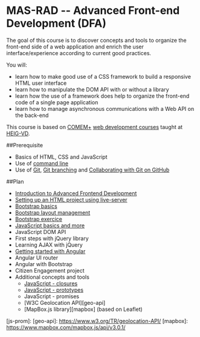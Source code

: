 # MAS-RAD -- Advanced Front-end Development (DFA)

The goal of this course is to discover concepts and tools to organize the front-end side of a web application and enrich the user interface/experience according to current good practices.

You will:

* learn how to make good use of a CSS framework to build a responsive HTML user interface
* learn how to manipulate the DOM API with or without a library
* learn how the use of a framework does help to organize the front-end code of a single page application
* learn how to manage asynchronous communications with a Web API on the back-end

This course is based on [COMEM+][comem] [web development courses][comem-webdev] taught at [HEIG-VD][heig].

##Prerequisite
* Basics of HTML, CSS and JavaScript
* Use of [command line][cli]
* Use of [Git][git], [Git branching][git-b] and [Collaborating with Git on GitHub][collab]

##Plan

* [Introduction to Advanced Frontend Development][dfa]
* [Setting up an HTML project using live-server][projset]
* [Bootstrap basics][bb]
* [Bootstrap layout management][blm]
* [Bootstrap exercice][bex]
* [JavaScript basics and more][js-bas]
* JavaScript DOM API
* First steps with jQuery library
* Learning AJAX with jQuery
* [Getting started with Angular][ng]
* Angular UI router
* Angular with Bootstrap
* Citizen Engagement project
* Additional concepts and tools
    * [JavaScript - closures][js-clos]
    * [JavaScript - prototypes][js-prot]
    * JavaScript - promises
    * [W3C Geolocation API][geo-api]
    * [MapBox.js library][mapbox] (based on Leaflet)


[comem]: http://www.heig-vd.ch/comem
[comem-webdev]: https://github.com/MediaComem/comem-webdev
[heig]: http://www.heig-vd.ch
[cli]: https://mediacomem.github.io/comem-webdev-docs/2017/subjects/cli?home=MediaComem%2Fcomem-masrad-dfa%23readme
[git]: https://mediacomem.github.io/comem-webdev-docs/2017/subjects/git?home=MediaComem%2Fcomem-masrad-dfa%23readme
[git-b]: https://mediacomem.github.io/comem-webdev-docs/2017/subjects/git-branching?home=MediaComem%2Fcomem-masrad-dfa%23readme
[collab]: https://mediacomem.github.io/comem-webdev-docs/2017/subjects/git-collaborating?home=MediaComem%2Fcomem-masrad-dfa%23readme
[dfa]: https://mediacomem.github.io/comem-webdev-docs/2017/subjects/masrad-intro?home=MediaComem%2Fcomem-masrad-dfa%23readme
[projset]: https://mediacomem.github.io/comem-webdev-docs/2017/subjects/masrad-project-setup?home=MediaComem%2Fcomem-masrad-dfa%23readme
[bb]: https://mediacomem.github.io/comem-webdev-docs/2017/subjects/bootstrap-basics?home=MediaComem%2Fcomem-masrad-dfa%23readme
[blm]: https://mediacomem.github.io/comem-webdev-docs/2017/subjects/bootstrap-layout-management?home=MediaComem%2Fcomem-masrad-dfa%23readme
[bex]: https://mediacomem.github.io/comem-webdev-docs/2017/subjects/masrad-bootstrap-exercise?home=MediaComem%2Fcomem-masrad-dfa%23readme
[js-bas]: https://mediacomem.github.io/comem-webdev-docs/2017/subjects/js?home=MediaComem%2Fcomem-masrad-dfa%23readme
[ng]: https://mediacomem.github.io/comem-webdev-docs/2017/subjects/angular?home=MediaComem%2Fcomem-masrad-dfa%23readme
[js-clos]: https://mediacomem.github.io/comem-webdev-docs/2017/subjects/js-closures?home=MediaComem%2Fcomem-masrad-dfa%23readme
[js-prot]: https://mediacomem.github.io/comem-webdev-docs/2017/subjects/js-prototypes?home=MediaComem%2Fcomem-masrad-dfa%23readme
[js-prom]:
[geo-api]: https://www.w3.org/TR/geolocation-API/
[mapbox]: https://www.mapbox.com/mapbox.js/api/v3.0.1/